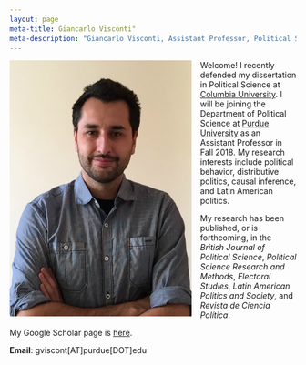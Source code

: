 ```yaml
---
layout: page
meta-title: Giancarlo Visconti"
meta-description: "Giancarlo Visconti, Assistant Professor, Political Science, Purdue University, Columbia University"
---
```


<head>
  <title> Giancarlo Visconti </title>
  <meta name="author" content="Giancarlo Visconti">
  <meta name="description" content="Giancarlo Visconti's webpage">
  <meta name="title" content="Giancarlo Visconti, Purdue University">
  <meta name="keywords" content="Giancarlo Visconti, Columbia, Purdue, Chile, Political Science">
  <meta name="tags" content="Giancarlo Visconti, Columbia, Purdue, Chile, Political Science, Disasters, Crime, Economic">
  <meta http-equiv="content-type" content="text/html;charset=UTF-8">
</head>

<img src="/img/bio.png" alt="Giancarlo" style="float:left;width:320px;height:450px; margin-right:15px; margin-bottom:15px">

Welcome! I recently defended my dissertation in Political Science at [Columbia University](https://polisci.columbia.edu/). I will be joining the Department of Political Science at [Purdue University](https://www.cla.purdue.edu/polsci/) as an Assistant Professor in Fall 2018. My research interests include political behavior, distributive politics, causal inference, and Latin American politics.

My research has been published, or is forthcoming, in the *British Journal of Political Science*, *Political Science Research and Methods*, *Electoral Studies*, *Latin American Politics and Society*, and *Revista de Ciencia Política*.

My Google Scholar page is [here](https://scholar.google.com/citations?view_op=list_works&hl=en&user=IYungBYAAAAJ).

**Email**: gviscont[AT]purdue[DOT]edu
